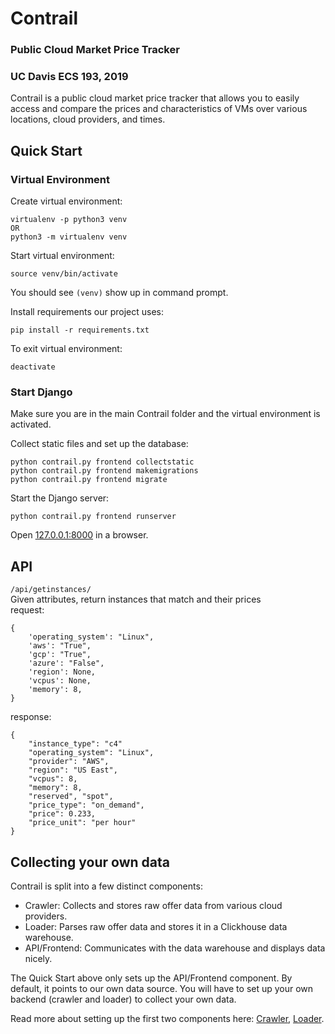 # Contrail

### Public Cloud Market Price Tracker

### UC Davis ECS 193, 2019
Contrail is a public cloud market price tracker that allows you to easily access and compare the prices and
characteristics of VMs over various locations, cloud providers, and times.

## Quick Start
### Virtual Environment
Create virtual environment:
```
virtualenv -p python3 venv
OR
python3 -m virtualenv venv
```

Start virtual environment:
```
source venv/bin/activate
```

You should see `(venv)` show up in command prompt.

Install requirements our project uses:
```
pip install -r requirements.txt
```

To exit virtual environment:
```
deactivate
```


### Start Django
Make sure you are in the main Contrail folder and the virtual environment is activated.

Collect static files and set up the database:
```
python contrail.py frontend collectstatic
python contrail.py frontend makemigrations
python contrail.py frontend migrate
```

Start the Django server:
```
python contrail.py frontend runserver
```

Open [127.0.0.1:8000](http://127.0.0.1:8000) in a browser.


## API
`/api/getinstances/`\
Given attributes, return instances that match and their prices\
request:
```
{
    'operating_system': "Linux",
    'aws': "True",
    'gcp': "True",
    'azure': "False",
    'region': None,
    'vcpus': None,
    'memory': 8,
}
```
response:
```
{
    "instance_type": "c4"
    "operating_system": "Linux",
    "provider": "AWS",
    "region": "US East",
    "vcpus": 8,
    "memory": 8,
    "reserved", "spot",
    "price_type": "on_demand",
    "price": 0.233,
    "price_unit": "per hour"
}
```


## Collecting your own data
Contrail is split into a few distinct components:
- Crawler: Collects and stores raw offer data from various cloud providers.
- Loader: Parses raw offer data and stores it in a Clickhouse data warehouse.
- API/Frontend: Communicates with the data warehouse and displays data nicely.
 
The Quick Start above only sets up the API/Frontend component. By default, it points to our own data source. You will
have to set up your own backend (crawler and loader) to collect your own data.

Read more about setting up the first two components here:
[Crawler](/crawler/README.md),
[Loader](/loader/README.md).
